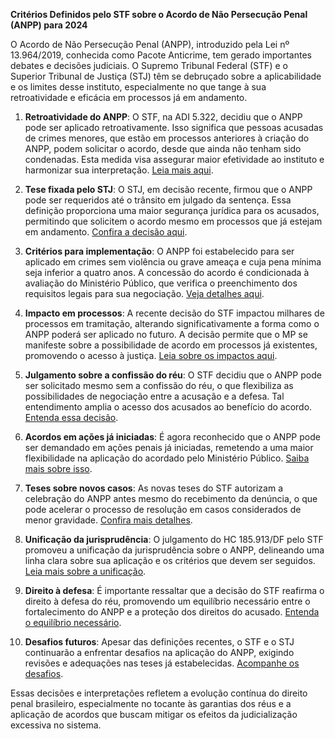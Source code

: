 **Critérios Definidos pelo STF sobre o Acordo de Não Persecução Penal (ANPP) para 2024**

O Acordo de Não Persecução Penal (ANPP), introduzido pela Lei nº 13.964/2019, conhecida como Pacote Anticrime, tem gerado importantes debates e decisões judiciais. O Supremo Tribunal Federal (STF) e o Superior Tribunal de Justiça (STJ) têm se debruçado sobre a aplicabilidade e os limites desse instituto, especialmente no que tange à sua retroatividade e eficácia em processos já em andamento.

1. **Retroatividade do ANPP**: O STF, na ADI 5.322, decidiu que o ANPP pode ser aplicado retroativamente. Isso significa que pessoas acusadas de crimes menores, que estão em processos anteriores à criação do ANPP, podem solicitar o acordo, desde que ainda não tenham sido condenadas. Esta medida visa assegurar maior efetividade ao instituto e harmonizar sua interpretação. [Leia mais aqui](https://noticias.stf.jus.br/postsnoticias/stf-forma-maioria-pela-retroatividade-de-acordo-de-nao-persecucao-penal/).

2. **Tese fixada pelo STJ**: O STJ, em decisão recente, firmou que o ANPP pode ser requeridos até o trânsito em julgado da sentença. Essa definição proporciona uma maior segurança jurídica para os acusados, permitindo que solicitem o acordo mesmo em processos que já estejam em andamento. [Confira a decisão aqui](https://www.stj.jus.br/sites/portalp/Paginas/Comunicacao/Noticias/2024/06112024-Em-repetitivo--Terceira-Secao-fixa-teses-sobre-aplicacao-retroativa-do-ANPP.aspx).

3. **Critérios para implementação**: O ANPP foi estabelecido para ser aplicado em crimes sem violência ou grave ameaça e cuja pena mínima seja inferior a quatro anos. A concessão do acordo é condicionada à avaliação do Ministério Público, que verifica o preenchimento dos requisitos legais para sua negociação. [Veja detalhes aqui](https://noticias.stf.jus.br/postsnoticias/stf-define-limites-da-retroatividade-dos-acordos-de-nao-persecucao-penal/).

4. **Impacto em processos**: A recente decisão do STF impactou milhares de processos em tramitação, alterando significativamente a forma como o ANPP poderá ser aplicado no futuro. A decisão permite que o MP se manifeste sobre a possibilidade de acordo em processos já existentes, promovendo o acesso à justiça. [Leia sobre os impactos aqui](https://www.conjur.com.br/2024-out-03/decisao-do-stf-sobre-anpp-impacta-milhares-de-processos-em-tramitacao/).

5. **Julgamento sobre a confissão do réu**: O STF decidiu que o ANPP pode ser solicitado mesmo sem a confissão do réu, o que flexibiliza as possibilidades de negociação entre a acusação e a defesa. Tal entendimento amplia o acesso dos acusados ao benefício do acordo. [Entenda essa decisão](https://www.conjur.com.br/2024-set-18/anpp-pode-ser-solicitado-ate-o-transito-em-julgado-decide-supremo/).

6. **Acordos em ações já iniciadas**: É agora reconhecido que o ANPP pode ser demandado em ações penais já iniciadas, remetendo a uma maior flexibilidade na aplicação do acordado pelo Ministério Público. [Saiba mais sobre isso](https://www.poder360.com.br/poder-justica/acordo-de-nao-persecucao-vale-para-casos-em-andamento-decide-stf/).

7. **Teses sobre novos casos**: As novas teses do STF autorizam a celebração do ANPP antes mesmo do recebimento da denúncia, o que pode acelerar o processo de resolução em casos considerados de menor gravidade. [Confira mais detalhes](https://www.mpgo.mp.br/portal/arquivos/2024/11/04/17_31_52_808_Informacao_Tecnico_Juridica_04_2024_ANPP_e_as_novas_teses_fixadas_pelo_STF_e_ST.pdf).

8. **Unificação da jurisprudência**: O julgamento do HC 185.913/DF pelo STF promoveu a unificação da jurisprudência sobre o ANPP, delineando uma linha clara sobre sua aplicação e os critérios que devem ser seguidos. [Leia mais sobre a unificação](https://www.jota.info/opiniao-e-analise/colunas/elas-no-jota/retroatividade-do-anpp-e-pacificacao-jurisprudencial-de-sua-celebracao).

9. **Direito à defesa**: É importante ressaltar que a decisão do STF reafirma o direito à defesa do réu, promovendo um equilíbrio necessário entre o fortalecimento do ANPP e a proteção dos direitos do acusado. [Entenda o equilíbrio necessário](https://www.youtube.com/watch?v=uFRrDJhDc0M).

10. **Desafios futuros**: Apesar das definições recentes, o STF e o STJ continuarão a enfrentar desafios na aplicação do ANPP, exigindo revisões e adequações nas teses já estabelecidas. [Acompanhe os desafios](https://www.mpf.mp.br/pgr/noticias-pgr2/2024/stf-admite-possibilidade-de-acordo-de-nao-persecucao-penal-em-acoes-iniciadas-antes-de-2020).

Essas decisões e interpretações refletem a evolução contínua do direito penal brasileiro, especialmente no tocante às garantias dos réus e a aplicação de acordos que buscam mitigar os efeitos da judicialização excessiva no sistema.